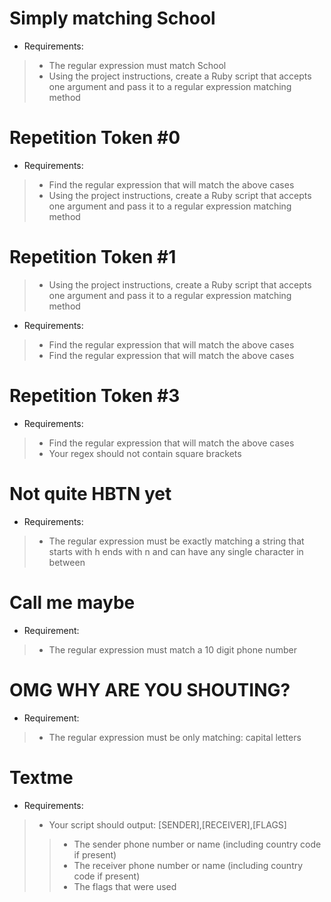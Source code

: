 # Simply matching School
* Requirements:
> * The regular expression must match School
> * Using the project instructions, create a Ruby script that accepts one argument and pass it to a regular expression matching method


# Repetition Token #0
* Requirements:
> * Find the regular expression that will match the above cases
> * Using the project instructions, create a Ruby script that accepts one argument and pass it to a regular expression matching method


# Repetition Token #1
> * Using the project instructions, create a Ruby script that accepts one argument and pass it to a regular expression matching method


* Requirements:
> * Find the regular expression that will match the above cases
> * Find the regular expression that will match the above cases

# Repetition Token #3
* Requirements:
> * Find the regular expression that will match the above cases
> * Your regex should not contain square brackets

# Not quite HBTN yet
* Requirements:
> * The regular expression must be exactly matching a string that starts with h ends with n and can have any single character in between


# Call me maybe
* Requirement:
> * The regular expression must match a 10 digit phone number

# OMG WHY ARE YOU SHOUTING?
* Requirement:
> * The regular expression must be only matching: capital letters


# Textme
* Requirements:
> * Your script should output: [SENDER],[RECEIVER],[FLAGS]
> > * The sender phone number or name (including country code if present)
> > * The receiver phone number or name (including country code if present)
> > * The flags that were used
